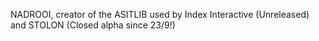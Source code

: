 NADROOI, creator of the ASITLIB used by Index Interactive (Unreleased) and STOLON (Closed alpha since 23/9!)
